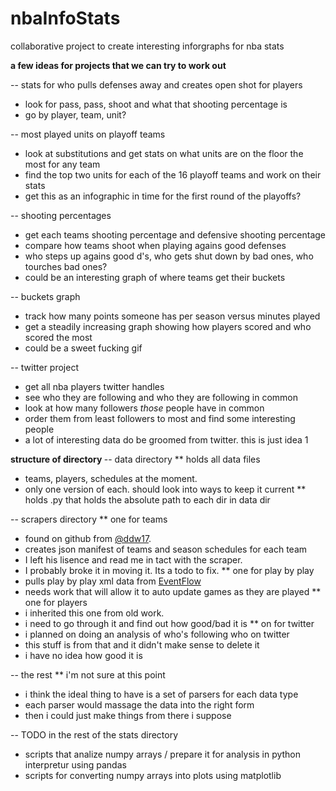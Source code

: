 nbaInfoStats
============

collaborative project to create interesting inforgraphs for nba stats

<b>a few ideas for projects that we can try to work out</b>

-- stats for who pulls defenses away and creates open shot for players
* look for pass, pass, shoot and what that shooting percentage is
* go by player, team, unit?

-- most played units on playoff teams
* look at substitutions and get stats on what units are on the floor the most for any team
* find the top two units for each of the 16 playoff teams and work on their stats
* get this as an infographic in time for the first round of the playoffs?

-- shooting percentages
* get each teams shooting percentage and defensive shooting percentage
* compare how teams shoot when playing agains good defenses
* who steps up agains good d's, who gets shut down by bad ones, who tourches bad ones?
* could be an interesting graph of where teams get their buckets

-- buckets graph
* track how many points someone has per season versus minutes played
* get a steadily increasing graph showing how players scored and who scored the most
* could be a sweet fucking gif

-- twitter project
* get all nba players twitter handles
* see who they are following and who they are following in common
* look at how many followers <i>those</i> people have in common
* order them from least followers to most and find some interesting people
* a lot of interesting data do be groomed from twitter.  this is just idea 1

<b> structure of directory </b>
-- data directory
** holds all data files
* teams, players, schedules at the moment.
* only one version of each.  should look into ways to keep it current
** holds .py that holds the absolute path to each dir in data dir

-- scrapers directory
** one for teams
* found on github from [@ddw17](http://www.twitter.com/ddw17).
* creates json manifest of teams and season schedules for each team
* I left his lisence and read me in tact with the scraper.
* I probably broke it in moving it.  Its a todo to fix.
** one for play by play
* pulls play by play xml data from [EventFlow](http://www.cs.umd.edu/hcil/eventflow/NBA/nbaData.shtml)
* needs work that will allow it to auto update games as they are played
** one for players
* i inherited this one from old work.
* i need to go through it and find out how good/bad it is
** on for twitter
* i planned on doing an analysis of who's following who on twitter
* this stuff is from that and it didn't make sense to delete it
* i have no idea how good it is

-- the rest
** i'm not sure at this point
* i think the ideal thing to have is a set of parsers for each data type
* each parser would massage the data into the right form
* then i could just make things from there i suppose

-- TODO in the rest of the stats directory
* scripts that analize numpy arrays / prepare it for analysis in python interpretur using pandas
* scripts for converting numpy arrays into plots using matplotlib

